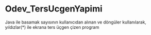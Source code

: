 # Odev_TersUcgenYapimi
Java ile basamak sayısının kullanıcıdan alınan ve döngüler kullanılarak, yıldızlar(*) ile ekrana ters üçgen çizen program
